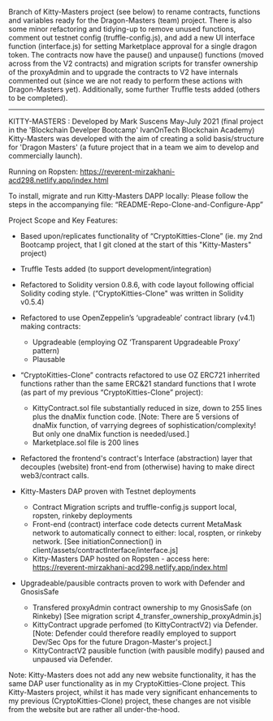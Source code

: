 Branch of Kitty-Masters project (see below) to rename contracts, functions and
variables ready for the Dragon-Masters (team) project.  There is also some 
minor refactoring and tidying-up to remove unused functions, comment out
testnet config (truffle-config.js), and add a new UI interface function 
(interface.js) for setting Marketplace approval for a single dragon token.
The contracts now have the pause() and unpause() functions (moved across
from the V2 contracts) and migration scripts for transfer ownership of the
proxyAdmin and to upgrade the contracts to V2 have internals commented out
(since we are not ready to perform these actions with Dragon-Masters yet).
Additionally, some further Truffle tests added (others to be completed).

_______________________________________________________________________________

KITTY-MASTERS : Developed by Mark Suscens May-July 2021 (final project in the
                'Blockchain Develper Bootcamp' IvanOnTech Blockchain Academy)
                Kitty-Masters was developed with the aim of creating a solid
                basis/structure for 'Dragon Masters' (a future project that 
                in a team we aim to develop and commercially launch).

Running on Ropsten: https://reverent-mirzakhani-acd298.netlify.app/index.html

To install, migrate and run Kitty-Masters DAPP locally: Please follow the steps
in the accompanying file: “README-Repo-Clone-and-Configure-App”

Project Scope and Key Features:
* Based upon/replicates functionality of “CryptoKitties-Clone” (ie. my 2nd Bootcamp
 project, that I git cloned at the start of this "Kitty-Masters" project)

* Truffle Tests added (to support development/integration)

*  Refactored to Solidity version 0.8.6, with code layout following official
Solidity coding style.  (“CryptoKitties-Clone" was written in Solidity v0.5.4)

* Refactored to use OpenZeppelin’s ‘upgradeable’ contract library (v4.1) 
making contracts:
	- Upgradeable (employing OZ ‘Transparent Upgradeable Proxy’ pattern)
	- Plausable 

* “CryptoKitties-Clone” contracts refactored to use OZ ERC721 inherrited
functions rather than the same ERC&21 standard functions that I wrote
(as part of my previous “CryptoKitties-Clone” project):
	- KittyContract.sol file substantially reduced in size, down to 255 lines
        plus the dnaMix function code. [Note: There are 5 versions of dnaMix
        function, of varrying degrees of sophistication/complexity!  But only 
        one dnaMix function is needed/used.]
	- Marketplace.sol file is 200 lines

* Refactored the frontend's contract's Interface (abstraction) layer that
    decouples (website) front-end from (otherwise) having to make  direct
    web3/contract calls.

* Kitty-Masters DAP proven with Testnet deployments
    * Contract Migration scripts and truffle-config.js support local,
    ropsten, rinkeby deployments
    * Front-end (contract) interface code detects current MetaMask network to
    automatically connect to either: local, rospten, or rinkeby network.
    [See initiationConnection() in client/assets/contractInterface/interface.js]
    * Kitty-Masters DAP hosted on Ropsten - access here:
        https://reverent-mirzakhani-acd298.netlify.app/index.html

* Upgradeable/pausible contracts proven to work with Defender and GnosisSafe
    * Transfered proxyAdmin contract ownership to my GnosisSafe (on Rinkeby)
    [See migration script 4_transfer_ownership_proxyAdmin.js]
    * KittyContract upgrade perfomed (to KittyContractV2) via Defender.
    [Note: Defender could therefore readily employed to support Dev/Sec Ops
    for the future Dragon-Master's project.]
    * KittyContractV2 pausible function (with pausible modify) paused and
    unpaused via Defender.

Note: Kitty-Masters does not add any new website functionality, it has the 
same DAP user functionality as in my CryptoKitties-Clone project. This
Kitty-Masters project, whilst it has made very significant enhancements to 
my previous (CryptoKitties-Clone) project, these changes are not visible
from the website but are rather all under-the-hood. 

